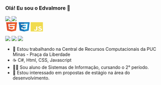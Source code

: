 ### Olá! Eu sou o Edvalmore 👋
<div style = " display: flex" align="center">
  <a href=" https://github.com/Edvalmore">
  <img height="180em" src="https://github-readme-stats.vercel.app/api?username=Edvalmore&show_icons=true&theme=dracula&include_all_commits=true&count_private=true"/>
  <img height="180em" src="https://github-readme-stats.vercel.app/api/top-langs/?username=Edvalmore&layout=compact&langs_count=7&theme=dracula"/>
</div>

 <div style="display: flex"><br>
  <img align="center" alt="HTML" height="30" width="40" src="https://raw.githubusercontent.com/devicons/devicon/master/icons/html5/html5-original.svg">
  <img align="center" alt="CSS" height="30" width="40" src="https://raw.githubusercontent.com/devicons/devicon/master/icons/css3/css3-original.svg">
  <img align="center" alt="Js" height="30" width="40" src="https://raw.githubusercontent.com/devicons/devicon/master/icons/javascript/javascript-plain.svg">
</div>
<p></p>
 <div>
  <a href="https://www.instagram.com/ed_oliver19/" target="_blank"><img src="https://img.shields.io/badge/-Instagram-%23E4405F?style=for-the-badge&logo=instagram&logoColor=white" target="_blank"></a>
  <a href = "mailto:morefilho@gmail.com"><img src="https://img.shields.io/badge/-Gmail-%23333?style=for-the-badge&logo=gmail&logoColor=white" target="_blank"></a>
  <a href="https://br.linkedin.com/in/edvalmore-paiva" target="_blank"><img src="https://img.shields.io/badge/-LinkedIn-%230077B5?style=for-the-badge&logo=linkedin&logoColor=white" target="_blank"></a> 
</div>

- 🔭 Estou trabalhando na Central de Recursos Computacionais da PUC Minas - Praça da Liberdade
- ☕ C#, Html, CSS, Javascript
- 🧑‍🎓 Sou aluno de Sistemas de Informação, cursando o 2° período.
- 💬 Estou interessado em propostas de estágio na área do desenvolvimento.
